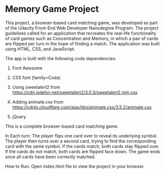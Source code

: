 # Memory Game Project

This project, a browser-based card matching game, was developed as part of the Udacity Front-End Web Developer Nanodegree Program. The project guidelines called for an application that recreates the real-life functionality of card games such as Concentration and Memory, in which a pair of cards are flipped per turn in the hope of finding a match. The application was built using HTML, CSS, and JavaScript.

The app is built with the following code dependencies:

1. Font Awesome
2. CSS font (family=Coda)
3. Using sweetalert2
 from https://cdn.jsdelivr.net/sweetalert2/3.0.3/sweetalert2.min.css

4. Adding animate.css from https://cdnjs.cloudflare.com/ajax/libs/animate.css/3.5.2/animate.css

5. jQuery

This is a complete browser-based card matching game.

In Each turn:
The player flips one card over to reveal its underlying symbol.
The player then turns over a second card, trying to find the corresponding card with the same symbol.
If the cards match, both cards stay flipped over.
If the cards do not match, both cards are flipped face down.
The game ends once all cards have been correctly matched.

How to Run:
Open index.html file to view the project in your browser.
